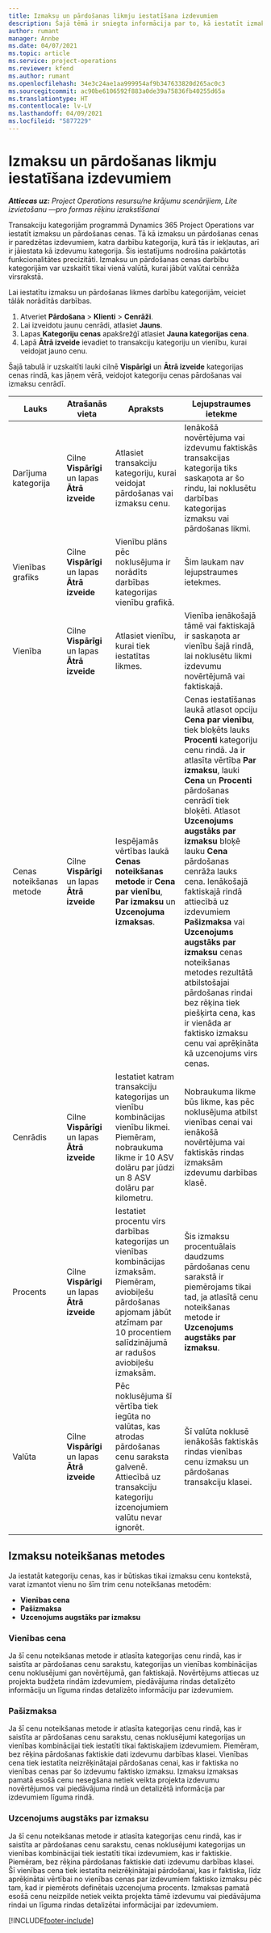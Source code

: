 ```yaml
---
title: Izmaksu un pārdošanas likmju iestatīšana izdevumiem
description: Šajā tēmā ir sniegta informācija par to, kā iestatīt izmaksu un pārdošanas likmes darbību un izdevumu kategorijām.
author: rumant
manager: Annbe
ms.date: 04/07/2021
ms.topic: article
ms.service: project-operations
ms.reviewer: kfend
ms.author: rumant
ms.openlocfilehash: 34e3c24ae1aa999954af9b347633820d265ac0c3
ms.sourcegitcommit: ac90be6106592f883a0de39a75836fb40255d65a
ms.translationtype: HT
ms.contentlocale: lv-LV
ms.lasthandoff: 04/09/2021
ms.locfileid: "5877229"
---
```

# <a name="set-up-cost-and-sales-rates-for-expenses"></a>Izmaksu un pārdošanas likmju iestatīšana izdevumiem

_**Attiecas uz:** Project Operations resursu/ne krājumu scenārijiem, Lite izvietošanu —pro formas rēķinu izrakstīšanai_

Transakciju kategorijām programmā Dynamics 365 Project Operations var iestatīt izmaksu un pārdošanas cenas. Tā kā izmaksu un pārdošanas cenas ir paredzētas izdevumiem, katra darbību kategorija, kurā tās ir iekļautas, arī ir jāiestata kā izdevumu kategorija. Šis iestatījums nodrošina pakārtotās funkcionalitātes precizitāti. Izmaksu un pārdošanas cenas darbību kategorijām var uzskaitīt tikai vienā valūtā, kurai jābūt valūtai cenrāža virsrakstā.

Lai iestatītu izmaksu un pārdošanas likmes darbību kategorijām, veiciet tālāk norādītās darbības. 

1. Atveriet **Pārdošana** > **Klienti** > **Cenrāži**.
2. Lai izveidotu jaunu cenrādi, atlasiet **Jauns**. 
3. Lapas **Kategoriju cenas** apakšrežģī atlasiet **Jauna kategorijas cena**. 
4. Lapā **Ātrā izveide** ievadiet to transakciju kategoriju un vienību, kurai veidojat jauno cenu.

Šajā tabulā ir uzskaitīti lauki cilnē **Vispārīgi** un **Ātrā izveide** kategorijas cenas rindā, kas jāņem vērā, veidojot kategoriju cenas pārdošanas vai izmaksu cenrādī.

| Lauks | Atrašanās vieta | Apraksts | Lejupstraumes ietekme |
| --- | --- | --- | --- |
| Darījuma kategorija | Cilne **Vispārīgi** un lapas **Ātrā izveide** | Atlasiet transakciju kategoriju, kurai veidojat pārdošanas vai izmaksu cenu. | Ienākošā novērtējuma vai izdevumu faktiskās transakcijas kategorija tiks saskaņota ar šo rindu, lai noklusētu darbības kategorijas izmaksu vai pārdošanas likmi. |
| Vienības grafiks | Cilne **Vispārīgi** un lapas **Ātrā izveide** | Vienību plāns pēc noklusējuma ir norādīts darbības kategorijas vienību grafikā. | Šim laukam nav lejupstraumes ietekmes. |
| Vienība | Cilne **Vispārīgi** un lapas **Ātrā izveide** | Atlasiet vienību, kurai tiek iestatītas likmes. | Vienība ienākošajā tāmē vai faktiskajā ir saskaņota ar vienību šajā rindā, lai noklusētu likmi izdevumu novērtējumā vai faktiskajā. |
| Cenas noteikšanas metode | Cilne **Vispārīgi** un lapas **Ātrā izveide** | Iespējamās vērtības laukā **Cenas noteikšanas metode** ir **Cena par vienību**, **Par izmaksu** un **Uzcenojuma izmaksas**. | Cenas iestatīšanas laukā atlasot opciju **Cena par vienību**, tiek bloķēts lauks **Procenti** kategoriju cenu rindā. Ja ir atlasīta vērtība **Par izmaksu**, lauki **Cena** un **Procenti** pārdošanas cenrādī tiek bloķēti. Atlasot **Uzcenojums augstāks par izmaksu** bloķē lauku **Cena** pārdošanas cenrāža lauks cena. Ienākošajā faktiskajā rindā attiecībā uz izdevumiem **Pašizmaksa** vai **Uzcenojums augstāks par izmaksu** cenas noteikšanas metodes rezultātā atbilstošajai pārdošanas rindai bez rēķina tiek piešķirta cena, kas ir vienāda ar faktisko izmaksu cenu vai aprēķināta kā uzcenojums virs cenas. |
| Cenrādis | Cilne **Vispārīgi** un lapas **Ātrā izveide** | Iestatiet katram transakciju kategorijas un vienību kombinācijas vienību likmei. Piemēram, nobraukuma likme ir 10 ASV dolāru par jūdzi un 8 ASV dolāru par kilometru. | Nobraukuma likme būs likme, kas pēc noklusējuma atbilst vienības cenai vai ienākošā novērtējuma vai faktiskās rindas izmaksām izdevumu darbības klasē.|
| Procents | Cilne **Vispārīgi** un lapas **Ātrā izveide** | Iestatiet procentu virs darbības kategorijas un vienības kombinācijas izmaksām. Piemēram, aviobiļešu pārdošanas apjomam jābūt atzīmam par 10 procentiem salīdzinājumā ar radušos aviobiļešu izmaksām. | Šis izmaksu procentuālais daudzums pārdošanas cenu sarakstā ir piemērojams tikai tad, ja atlasītā cenu noteikšanas metode ir **Uzcenojums augstāks par izmaksu**. |
| Valūta | Cilne **Vispārīgi** un lapas **Ātrā izveide** | Pēc noklusējuma šī vērtība tiek iegūta no valūtas, kas atrodas pārdošanas cenu saraksta galvenē. Attiecībā uz transakciju kategoriju izcenojumiem valūtu nevar ignorēt. | Šī valūta noklusē ienākošās faktiskās rindas vienības cenu izmaksu un pārdošanas transakciju klasei. |

## <a name="pricing-methods-for-expenses"></a>Izmaksu noteikšanas metodes

Ja iestatāt kategoriju cenas, kas ir būtiskas tikai izmaksu cenu kontekstā, varat izmantot vienu no šīm trim cenu noteikšanas metodēm:

- **Vienības cena**
- **Pašizmaksa**
- **Uzcenojums augstāks par izmaksu**

### <a name="price-per-unit"></a>Vienības cena
Ja šī cenu noteikšanas metode ir atlasīta kategorijas cenu rindā, kas ir saistīta ar pārdošanas cenu sarakstu, kategorijas un vienības kombinācijas cenu noklusējumi gan novērtējumā, gan faktiskajā. Novērtējums attiecas uz projekta budžeta rindām izdevumiem, piedāvājuma rindas detalizēto informāciju un līguma rindas detalizēto informāciju par izdevumiem.

### <a name="at-cost"></a>Pašizmaksa
Ja šī cenu noteikšanas metode ir atlasīta kategorijas cenu rindā, kas ir saistīta ar pārdošanas cenu sarakstu, cenas noklusējumi kategorijas un vienības kombinācijai tiek iestatīti tikai faktiskajiem izdevumiem. Piemēram, bez rēķina pārdošanas faktiskie dati izdevumu darbības klasei. Vienības cena tiek iestatīta neizrēķinātajai pārdošanas cenai, kas ir faktiska no vienības cenas par šo izdevumu faktisko izmaksu. Izmaksu izmaksas pamatā esošā cenu nesegšana netiek veikta projekta izdevumu novērtējumos vai piedāvājuma rindā un detalizētā informācija par izdevumiem līguma rindā.

### <a name="markup-over-cost"></a>Uzcenojums augstāks par izmaksu
Ja šī cenu noteikšanas metode ir atlasīta kategorijas cenu rindā, kas ir saistīta ar pārdošanas cenu sarakstu, cenas noklusējumi kategorijas un vienības kombinācijai tiek iestatīti tikai izdevumiem, kas ir faktiskie. Piemēram, bez rēķina pārdošanas faktiskie dati izdevumu darbības klasei. Šī vienības cena tiek iestatīta neizrēķinātajai pārdošanai, kas ir faktiska, līdz aprēķinātai vērtībai no vienības cenas par izdevumiem faktisko izmaksu pēc tam, kad ir piemērots definētais uzcenojuma procents. Izmaksas pamatā esošā cenu neizpilde netiek veikta projekta tāmē izdevumu vai piedāvājuma rindai un līguma rindas detalizētai informācijai par izdevumiem.


[!INCLUDE[footer-include](../includes/footer-banner.md)]
